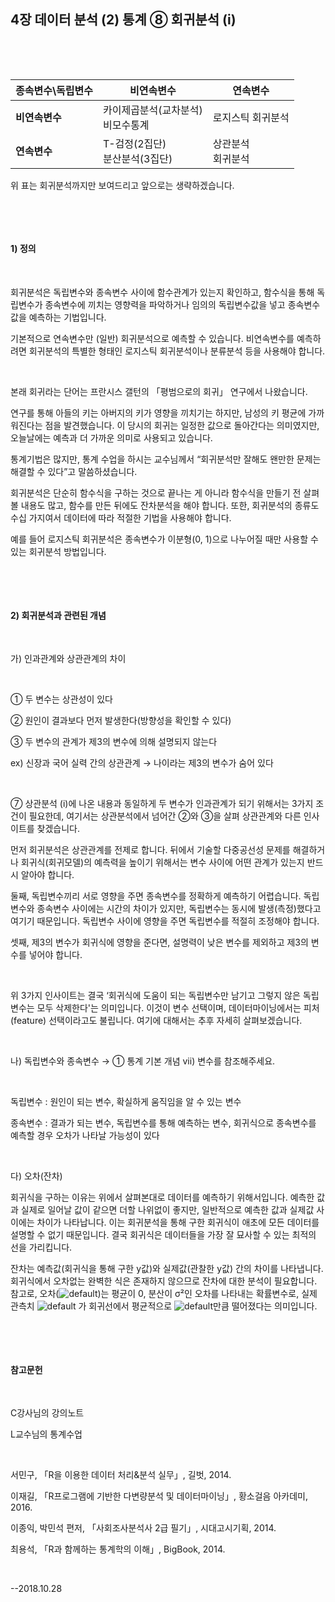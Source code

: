 ## 4장 데이터 분석 (2) 통계 ⑧ 회귀분석 (i)

​     

​          

| 종속변수\독립변수 | 비연속변수                             | 연속변수               |
| ----------------- | -------------------------------------- | ---------------------- |
| **비연속변수**    | 카이제곱분석(교차분석)<br />비모수통계 | 로지스틱 회귀분석      |
| **연속변수**      | T-검정(2집단)<br />분산분석(3집단)     | 상관분석<br />회귀분석 |

위 표는 회귀분석까지만 보여드리고 앞으로는 생략하겠습니다.

​ 

​ 

#### 1) 정의

​ 

회귀분석은 독립변수와 종속변수 사이에 함수관계가 있는지 확인하고, 함수식을 통해 독립변수가 종속변수에 끼치는 영향력을 파악하거나 임의의 독립변수값을 넣고 종속변수값을 예측하는 기법입니다.

기본적으로 연속변수만 (일반) 회귀분석으로 예측할 수 있습니다. 비연속변수를 예측하려면 회귀분석의 특별한 형태인 로지스틱 회귀분석이나 분류분석 등을 사용해야 합니다.

​ 

본래 회귀라는 단어는 프란시스 갤턴의 「평범으로의 회귀」 연구에서 나왔습니다.

연구를 통해 아들의 키는 아버지의 키가 영향을 끼치기는 하지만, 남성의 키 평균에 가까워진다는 점을 발견했습니다. 이 당시의 회귀는 일정한 값으로 돌아간다는 의미였지만, 오늘날에는 예측과 더 가까운 의미로 사용되고 있습니다.

통계기법은 많지만, 통계 수업을 하시는 교수님께서 “회귀분석만 잘해도 왠만한 문제는 해결할 수 있다”고 말씀하셨습니다.

회귀분석은 단순히 함수식을 구하는 것으로 끝나는 게 아니라 함수식을 만들기 전 살펴볼 내용도 많고, 함수를 만든 뒤에도 잔차분석을 해야 합니다. 또한, 회귀분석의 종류도 수십 가지여서 데이터에 따라 적절한 기법을 사용해야 합니다. 

예를 들어 로지스틱 회귀분석은 종속변수가 이분형(0, 1)으로 나누어질 때만 사용할 수 있는 회귀분석 방법입니다.

​     

​ 

#### 2) 회귀분석과 관련된 개념

​     

가) 인과관계와 상관관계의 차이 

​ 

① 두 변수는 상관성이 있다

② 원인이 결과보다 먼저 발생한다(방향성을 확인할 수 있다)

③ 두 변수의 관계가 제3의 변수에 의해 설명되지 않는다

ex) 신장과 국어 실력 간의 상관관계 → 나이라는 제3의 변수가 숨어 있다

​     

⑦ 상관분석 (i)에 나온 내용과 동일하게 두 변수가 인과관계가 되기 위해서는 3가지 조건이 필요한데, 여기서는 상관분석에서 넘어간 ②와 ③을 살펴 상관관계와 다른 인사이트를 찾겠습니다.

먼저 회귀분석은 상관관계를 전제로 합니다. 뒤에서 기술할 다중공선성 문제를 해결하거나 회귀식(회귀모델)의 예측력을 높이기 위해서는 변수 사이에 어떤 관계가 있는지 반드시 알아야 합니다.

둘째, 독립변수끼리 서로 영향을 주면 종속변수를 정확하게 예측하기 어렵습니다. 독립변수와 종속변수 사이에는 시간의 차이가 있지만, 독립변수는 동시에 발생(측정)했다고 여기기 때문입니다. 독립변수 사이에 영향을 주면 독립변수를 적절히 조정해야 합니다.

셋째, 제3의 변수가 회귀식에 영향을 준다면, 설명력이 낮은 변수를 제외하고 제3의 변수를 넣어야 합니다.

​ 

위 3가지 인사이트는 결국 ‘회귀식에 도움이 되는 독립변수만 남기고 그렇지 않은 독립변수는 모두 삭제한다'는 의미입니다. 이것이 변수 선택이며, 데이터마이닝에서는 피처(feature) 선택이라고도 불립니다. 여기에 대해서는 추후 자세히 살펴보겠습니다.

​     

나) 독립변수와 종속변수 → ① 통계 기본 개념 vii) 변수를 참조해주세요.

​ 

독립변수 : 원인이 되는 변수, 확실하게 움직임을 알 수 있는 변수

종속변수 : 결과가 되는 변수, 독립변수를 통해 예측하는 변수, 회귀식으로 종속변수를 예측할 경우 오차가 나타날 가능성이 있다

​ 

다) 오차(잔차)

회귀식을 구하는 이유는 위에서 살펴본대로 데이터를 예측하기 위해서입니다. 예측한 값과 실제로 일어날 값이 같으면 더할 나위없이 좋지만, 일반적으로 예측한 값과 실제값 사이에는 차이가 나타납니다. 이는 회귀분석을 통해 구한 회귀식이 애초에 모든 데이터를 설명할 수 없기 때문입니다. 결국 회귀식은 데이터들을 가장 잘 묘사할 수 있는 최적의 선을 가리킵니다.

잔차는 예측값(회귀식을 통해 구한 y값)와 실제값(관찰한 y값) 간의 차이를 나타냅니다. 회귀식에서 오차없는 완벽한 식은 존재하지 않으므로 잔차에 대한 분석이 필요합니다. 참고로, 오차(![default](https://user-images.githubusercontent.com/43332543/47788969-9ca84700-dd56-11e8-92a1-788aa3966cbf.png))는 평균이 0, 분산이 σ²인 오차를 나타내는 확률변수로, 실제 관측치 ![default](https://user-images.githubusercontent.com/43332543/47788968-9ca84700-dd56-11e8-85c6-9e1c04bcded9.png) 가 회귀선에서 평균적으로 ![default](https://user-images.githubusercontent.com/43332543/47788969-9ca84700-dd56-11e8-92a1-788aa3966cbf.png)만큼 떨어졌다는 의미입니다.

​ 

​ 

#### 참고문헌

​     

C강사님의 강의노트

L교수님의 통계수업

​     

서민구, 「R을 이용한 데이터 처리&분석 실무」, 길벗, 2014.

이재길, 「R프로그램에 기반한 다변량분석 및 데이터마이닝」, 황소걸음 아카데미, 2016.

이종익, 박민석 편저, 「사회조사분석사 2급 필기」, 시대고시기획, 2014.

최용석, 「R과 함께하는 통계학의 이해」, BigBook, 2014.

​ 

--2018.10.28